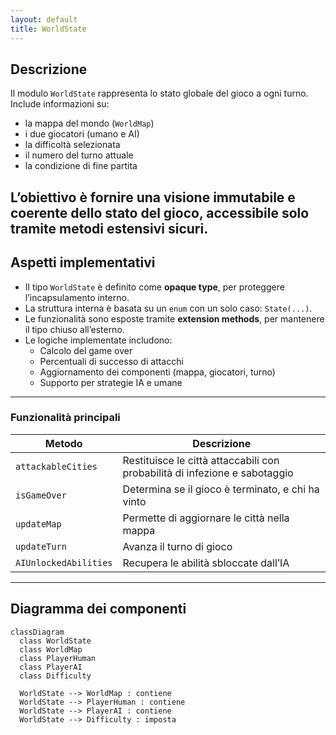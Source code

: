 ```yaml
---
layout: default
title: WorldState
---
```

## Descrizione
Il modulo `WorldState` rappresenta lo stato globale del gioco a ogni turno. Include informazioni su:

- la mappa del mondo (`WorldMap`)
- i due giocatori (umano e AI)
- la difficoltà selezionata
- il numero del turno attuale
- la condizione di fine partita

L’obiettivo è fornire una **visione immutabile e coerente** dello stato del gioco, accessibile solo tramite 
metodi estensivi sicuri.
---

## Aspetti implementativi

- Il tipo `WorldState` è definito come **opaque type**, per proteggere l’incapsulamento interno.
- La struttura interna è basata su un `enum` con un solo caso: `State(...)`.
- Le funzionalità sono esposte tramite **extension methods**, per mantenere il tipo chiuso all’esterno.
- Le logiche implementate includono:
    - Calcolo del game over
    - Percentuali di successo di attacchi
    - Aggiornamento dei componenti (mappa, giocatori, turno)
    - Supporto per strategie IA e umane

---

### Funzionalità principali
| Metodo | Descrizione |
|--------|-------------|
| `attackableCities` | Restituisce le città attaccabili con probabilità di infezione e sabotaggio |
| `isGameOver` | Determina se il gioco è terminato, e chi ha vinto |
| `updateMap` | Permette di aggiornare le città nella mappa |
| `updateTurn` | Avanza il turno di gioco |
| `AIUnlockedAbilities` | Recupera le abilità sbloccate dall’IA |

---

## Diagramma dei componenti

```mermaid
classDiagram
  class WorldState
  class WorldMap
  class PlayerHuman
  class PlayerAI
  class Difficulty

  WorldState --> WorldMap : contiene
  WorldState --> PlayerHuman : contiene
  WorldState --> PlayerAI : contiene
  WorldState --> Difficulty : imposta

```
